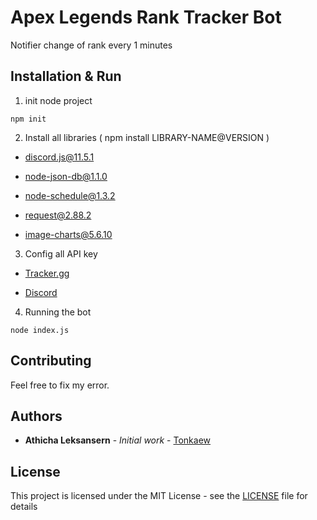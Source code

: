 # Apex Legends Rank Tracker Bot

Notifier change of rank every 1 minutes

## Installation & Run

1. init node project

```
npm init
```

2. Install all libraries ( npm install LIBRARY-NAME@VERSION )

- discord.js@11.5.1

- node-json-db@1.1.0

- node-schedule@1.3.2

- request@2.88.2

- image-charts@5.6.10

3. Config all API key

- [Tracker.gg](https://tracker.gg/developers/apps)

- [Discord](https://discordapp.com/developers/applications/)

4. Running the bot

```
node index.js
```

## Contributing

Feel free to fix my error.

## Authors

* **Athicha Leksansern** - *Initial work* - [Tonkaew](https://github.com/tonkaew131/)

## License

This project is licensed under the MIT License - see the [LICENSE](LICENSE) file for details

